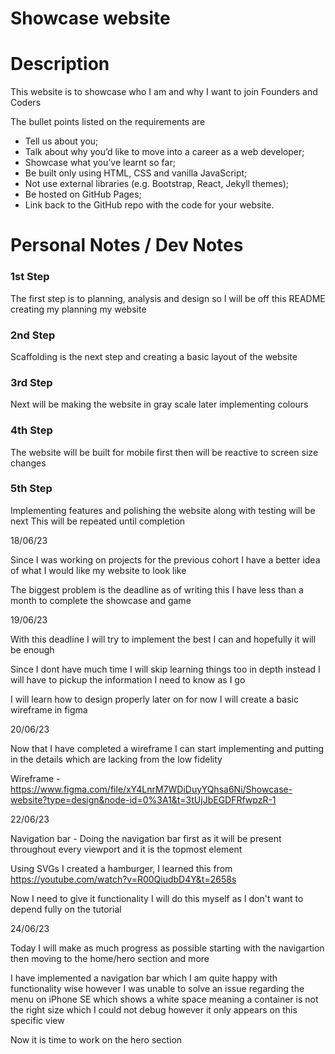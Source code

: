 # Showcase website

# Description

This website is to showcase who I am and why I want to join Founders and Coders

The bullet points listed on the requirements are

-   Tell us about you;
-   Talk about why you’d like to move into a career as a web developer;
-   Showcase what you’ve learnt so far;
-   Be built only using HTML, CSS and vanilla JavaScript;
-   Not use external libraries (e.g. Bootstrap, React, Jekyll themes);
-   Be hosted on GitHub Pages;
-   Link back to the GitHub repo with the code for your website.

# Personal Notes / Dev Notes

### 1st Step

The first step is to planning, analysis and design so I will be off this README
creating my planning my website

### 2nd Step

Scaffolding is the next step and creating a basic layout of the website

### 3rd Step

Next will be making the website in gray scale later implementing colours

### 4th Step

The website will be built for mobile first then will be reactive to screen size
changes

### 5th Step

Implementing features and polishing the website along with testing will be next
This will be repeated until completion

18/06/23

Since I was working on projects for the previous cohort I have a better idea of
what I would like my website to look like

The biggest problem is the deadline as of writing this I have less than a month
to complete the showcase and game

19/06/23

With this deadline I will try to implement the best I can and hopefully it will
be enough

Since I dont have much time I will skip learning things too in depth instead I
will have to pickup the information I need to know as I go

I will learn how to design properly later on for now I will create a basic
wireframe in figma

20/06/23

Now that I have completed a wireframe I can start implementing and putting in
the details which are lacking from the low fidelity

Wireframe -
https://www.figma.com/file/xY4LnrM7WDiDuyYQhsa6Ni/Showcase-website?type=design&node-id=0%3A1&t=3tUjJbEGDFRfwpzR-1

22/06/23

Navigation bar - Doing the navigation bar first as it will be present throughout
every viewport and it is the topmost element

Using SVGs I created a hamburger, I learned this from
https://youtube.com/watch?v=R00QiudbD4Y&t=2658s

Now I need to give it functionality I will do this myself as I don't want to
depend fully on the tutorial

24/06/23

Today I will make as much progress as possible starting with the navigartion
then moving to the home/hero section and more

I have implemented a navigation bar which I am quite happy with functionality
wise however I was unable to solve an issue regarding the menu on iPhone SE
which shows a white space meaning a container is not the right size which I
could not debug however it only appears on this specific view

Now it is time to work on the hero section
